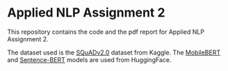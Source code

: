 # Applied NLP Assignment 2

This repository contains the code and the pdf report for Applied NLP Assignment 2. 

The dataset used is the [SQuADv2.0](https://rajpurkar.github.io/SQuAD-explorer/) dataset from Kaggle. The [MobileBERT](https://huggingface.co/google/mobilebert-uncased) and [Sentence-BERT](https://huggingface.co/sentence-transformers/all-MiniLM-L6-v2) models are used from HuggingFace.